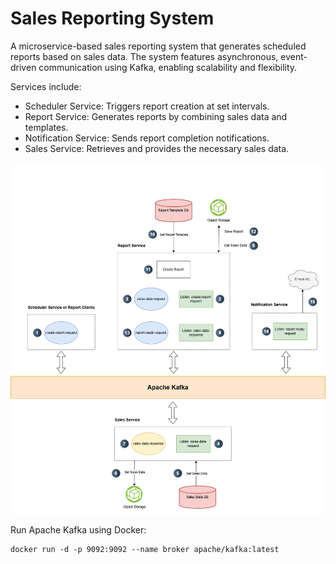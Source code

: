 # Sales Reporting System

A microservice-based sales reporting system that generates scheduled reports based on sales data. The system features
asynchronous, event-driven communication using Kafka, enabling scalability and flexibility.

Services include:

- Scheduler Service: Triggers report creation at set intervals.
- Report Service: Generates reports by combining sales data and templates.
- Notification Service: Sends report completion notifications.
- Sales Service: Retrieves and provides the necessary sales data.

![alt text](https://github.com/muhammedkurtulus/sales-reporting/blob/main/architecture.png?raw=true)

Run Apache Kafka using Docker: <br/>

```
docker run -d -p 9092:9092 --name broker apache/kafka:latest
```
